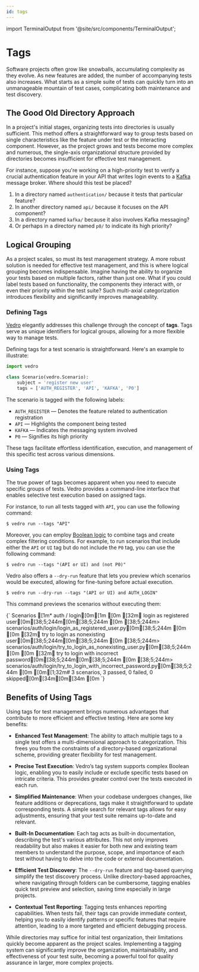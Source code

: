 ```yaml
---
id: tags
---
```


import TerminalOutput from '@site/src/components/TerminalOutput';

# Tags

Software projects often grow like snowballs, accumulating complexity as they evolve. As new features are added, the number of accompanying tests also increases. What starts as a simple suite of tests can quickly turn into an unmanageable mountain of test cases, complicating both maintenance and test discovery.

## The Good Old Directory Approach

In a project's initial stages, organizing tests into directories is usually sufficient. This method offers a straightforward way to group tests based on single characteristics like the feature under test or the interacting component. However, as the project grows and tests become more complex and numerous, the single-axis organizational structure provided by directories becomes insufficient for effective test management.

For instance, suppose you're working on a high-priority test to verify a crucial authentication feature in your API that writes login events to a [Kafka](https://kafka.apache.org/) message broker. Where should this test be placed?

1. In a directory named `authentication/` because it tests that particular feature?
2. In another directory named `api/` because it focuses on the API component?
3. In a directory named `kafka/` because it also involves Kafka messaging?
4. Or perhaps in a directory named `p0/` to indicate its high priority?

## Logical Grouping

As a project scales, so must its test management strategy. A more robust solution is needed for effective test management, and this is where logical grouping becomes indispensable. Imagine having the ability to organize your tests based on multiple factors, rather than just one. What if you could label tests based on functionality, the components they interact with, or even their priority within the test suite? Such multi-axial categorization introduces flexibility and significantly improves manageability.

### Defining Tags

[Vedro](https://vedro.io) elegantly addresses this challenge through the concept of **tags**. Tags serve as unique identifiers for logical groups, allowing for a more flexible way to manage tests.

Defining tags for a test scenario is straightforward. Here's an example to illustrate:

```python
import vedro

class Scenario(vedro.Scenario):
    subject = 'register new user'
    tags = ['AUTH_REGISTER', 'API', 'KAFKA', 'P0']
```

The scenario is tagged with the following labels:

- `AUTH_REGISTER` — Denotes the feature related to authentication registration
- `API` — Highlights the component being tested
- `KAFKA` — Indicates the messaging system involved
- `P0` — Signifies its high priority

These tags facilitate effortless identification, execution, and management of this specific test across various dimensions.

### Using Tags

The true power of tags becomes apparent when you need to execute specific groups of tests. Vedro provides a command-line interface that enables selective test execution based on assigned tags.

For instance, to run all tests tagged with `API`, you can use the following command:

```shell
$ vedro run --tags "API"
```

Moreover, you can employ [Boolean logic](https://en.wikipedia.org/wiki/Boolean_algebra) to combine tags and create complex filtering conditions. For example, to run scenarios that include either the `API` or `UI` tag but do not include the `P0` tag, you can use the following command:

```shell
$ vedro run --tags "(API or UI) and (not P0)"
```

Vedro also offers a `--dry-run` feature that lets you preview which scenarios would be executed, allowing for fine-tuning before actual execution.

```shell
$ vedro run --dry-run --tags "(API or UI) and AUTH_LOGIN"
```

This command previews the scenarios without executing them:

<TerminalOutput>
{`
Scenarios
[1m* auth / login[0m[1m
[0m [32m✔ login as registered user[0m[38;5;244m[0m[38;5;244m
[0m   [38;5;244m> scenarios/auth/login/login_as_registered_user.py[0m[38;5;244m
[0m 
[0m [32m✔ try to login as nonexisting user[0m[38;5;244m[0m[38;5;244m
[0m   [38;5;244m> scenarios/auth/login/try_to_login_as_nonexisting_user.py[0m[38;5;244m
[0m 
[0m [32m✔ try to login with incorrect password[0m[38;5;244m[0m[38;5;244m
[0m   [38;5;244m> scenarios/auth/login/try_to_login_with_incorrect_password.py[0m[38;5;244m
[0m 
[0m[1;32m# 3 scenarios, 3 passed, 0 failed, 0 skipped[0m[34m[0m[34m
[0m
`}
</TerminalOutput>

## Benefits of Using Tags

Using tags for test management brings numerous advantages that contribute to more efficient and effective testing. Here are some key benefits:

- **Enhanced Test Management**: The ability to attach multiple tags to a single test offers a multi-dimensional approach to categorization. This frees you from the constraints of a directory-based organizational scheme, providing greater flexibility for test management.

- **Precise Test Execution**: Vedro’s tag system supports complex Boolean logic, enabling you to easily include or exclude specific tests based on intricate criteria. This provides greater control over the tests executed in each run.

- **Simplified Maintenance**: When your codebase undergoes changes, like feature additions or deprecations, tags make it straightforward to update corresponding tests. A simple search for relevant tags allows for easy adjustments, ensuring that your test suite remains up-to-date and relevant.

- **Built-In Documentation**: Each tag acts as built-in documentation, describing the test's various attributes. This not only improves readability but also makes it easier for both new and existing team members to understand the purpose, scope, and importance of each test without having to delve into the code or external documentation.

- **Efficient Test Discovery**: The `--dry-run` feature and tag-based querying simplify the test discovery process. Unlike directory-based approaches, where navigating through folders can be cumbersome, tagging enables quick test preview and selection, saving time especially in large projects.

- **Contextual Test Reporting**: Tagging tests enhances reporting capabilities. When tests fail, their tags can provide immediate context, helping you to easily identify patterns or specific features that require attention, leading to a more targeted and efficient debugging process.

While directories may suffice for initial test organization, their limitations quickly become apparent as the project scales. Implementing a tagging system can significantly improve the organization, maintainability, and effectiveness of your test suite, becoming a powerful tool for quality assurance in larger, more complex projects.
